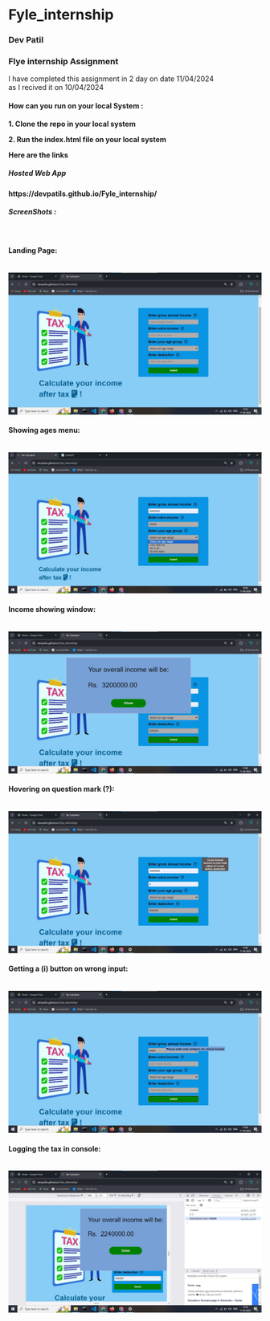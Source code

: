 # Fyle_internship
<h3>Dev Patil</h3>
<h3>Flye internship Assignment</h3>

<p>I have completed this assignment in 2 day on date 11/04/2024 <br>as I recived it on 10/04/2024</p>

<h4>How can you run on your local System :</h4>
<p><b>1. <b>Clone the repo in your local system </p>
<p><b>2. <b>Run the index.html file on your local system </p>

<p><b> Here are the links<b> </p>

<h5>Hosted Web App</h5>
<p><link>https://devpatils.github.io/Fyle_internship/</link></p>
<h5>ScreenShots : </h5>
<br><h4>Landing Page:</h4><br>
<img src="images/img1.jpg"/>
<br><h4>Showing ages menu:</h4><br>
<img src="images/img6.jpg"/>
<br><h4>Income showing window:</h4><br>
<img src="images/img2.jpg"/>
<br><h4>Hovering on question mark (?):</h4><br>
<img src="images/img3.jpg"/>
<br><h4>Getting a (i) button on wrong input:</h4><br>
<img src="images/img4.jpg"/>
<br><h4>Logging the tax in console:</h4><br>
<img src="images/img5.jpg"/>